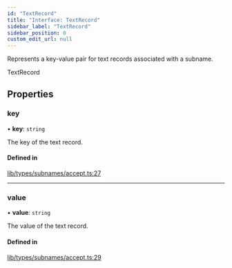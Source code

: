 ```yaml
---
id: "TextRecord"
title: "Interface: TextRecord"
sidebar_label: "TextRecord"
sidebar_position: 0
custom_edit_url: null
---
```


Represents a key-value pair for text records associated with a subname.

 TextRecord

## Properties

### key

• **key**: `string`

The key of the text record.

#### Defined in

[lib/types/subnames/accept.ts:27](https://github.com/JustaName-id/JustaName-sdk/blob/1dd4ff6/packages/@justaname.id/sdk/src/lib/types/subnames/accept.ts#L27)

___

### value

• **value**: `string`

The value of the text record.

#### Defined in

[lib/types/subnames/accept.ts:29](https://github.com/JustaName-id/JustaName-sdk/blob/1dd4ff6/packages/@justaname.id/sdk/src/lib/types/subnames/accept.ts#L29)
